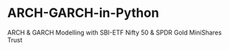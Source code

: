 # ARCH-GARCH-in-Python
ARCH &amp; GARCH Modelling with SBI-ETF Nifty 50 &amp; SPDR Gold MiniShares Trust
